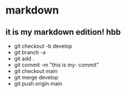 # markdown
it is my markdown edition!
**hbb**
---
- git checkout -b develop
- git branch -a
- git add .
- git commit -m "this is my-  commit"
- git checkout main
- git merge develop
- git push origin main